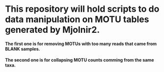 # This repository will hold scripts to do data manipulation on MOTU tables generated by Mjolnir2.

#### The first one is for removing MOTUs with too many reads that came from BLANK samples.

#### The second one is for collapsing MOTU counts comming from the same taxa.
